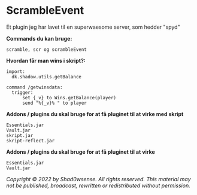 # ScrambleEvent
Et plugin jeg har lavet til en superwaesome server, som hedder "spyd"



**Commands du kan bruge:**
```
scramble, scr og scrambleEvent
```

**Hvordan får man wins i skript?:**

```
import:
  dk.shadow.utils.getBalance

command /getwinsdata: 
  trigger:
      set {_v} to Wins.getBalance(player)
      send "%{_v}% " to player
```


**Addons / plugins du skal bruge for at få pluginet til at virke med skript**

```
Essentials.jar
Vault.jar
skript.jar
skript-reflect.jar
```  


**Addons / plugins du skal bruge for at få pluginet til at virke**

```
Essentials.jar
Vault.jar
```      



*Copyright © 2022 by Shad0wsense. All rights reserved. This material may not be published, broadcast, rewritten or redistributed without permission.*
